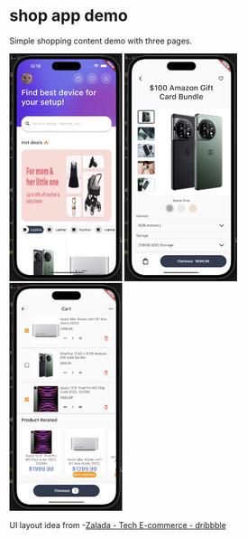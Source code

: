 # shop app demo
Simple shopping content demo with three pages.

<img src ='https://github.com/lewislee922/shop_app_demo/blob/main/app_images/1.png' width='200'>
<img src ='https://github.com/lewislee922/shop_app_demo/blob/main/app_images/2.png' width='200'>
<img src ='https://github.com/lewislee922/shop_app_demo/blob/main/app_images/3.png' width='200'>

UI layout idea from -[Zalada - Tech E-commerce - dribbble](https://dribbble.com/shots/20636111-Zalada-Tech-E-commerce)